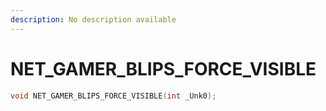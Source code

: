 ```yaml
---
description: No description available 
---
```


# NET_GAMER_BLIPS_FORCE_VISIBLE

```cpp
void NET_GAMER_BLIPS_FORCE_VISIBLE(int _Unk0);
```